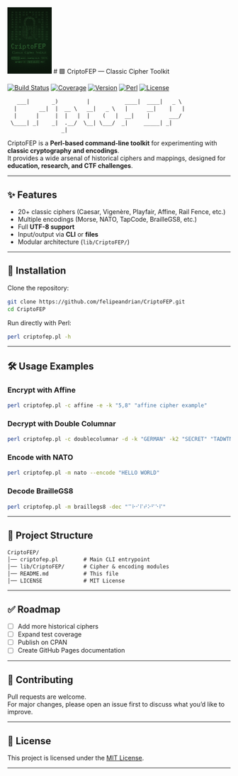 
<img src="CriptoFEP.png" alt="CriptoFEP" width="100">
# 🟩 CriptoFEP — Classic Cipher Toolkit

[![Build Status](https://img.shields.io/badge/build-passing-green?style=flat-square&logo=github)]()
[![Coverage](https://img.shields.io/badge/coverage-100%25-brightgreen?style=flat-square)]()
[![Version](https://img.shields.io/badge/version-1.0.0-blue?style=flat-square)]()
[![Perl](https://img.shields.io/badge/perl-v5.8+-black?style=flat-square&logo=perl)]()
[![License](https://img.shields.io/badge/license-MIT-darkgreen?style=flat-square)]()

```
   ___|       _)         |           ____|  ____|   _ \  
  |       __|  |  __ \   __|   _ \   |      __|    |   | 
  |      |     |  |   |  |    (   |  __|    |      ___/  
 \____| _|    _|  .__/  \__| \___/  _|     _____| _|     
                 _|                                      
```

CriptoFEP is a **Perl-based command-line toolkit** for experimenting with **classic cryptography and encodings**.  
It provides a wide arsenal of historical ciphers and mappings, designed for **education, research, and CTF challenges**.

---

## ✨ Features
- 20+ classic ciphers (Caesar, Vigenère, Playfair, Affine, Rail Fence, etc.)
- Multiple encodings (Morse, NATO, TapCode, BrailleGS8, etc.)
- Full **UTF-8 support**
- Input/output via **CLI** or **files**
- Modular architecture (`lib/CriptoFEP/`)

---

## 🚀 Installation
Clone the repository:
```bash
git clone https://github.com/felipeandrian/CriptoFEP.git
cd CriptoFEP
```

Run directly with Perl:
```bash
perl criptofep.pl -h
```

---

## 🛠️ Usage Examples

### Encrypt with Affine
```bash
perl criptofep.pl -c affine -e -k "5,8" "affine cipher example"
```

### Decrypt with Double Columnar
```bash
perl criptofep.pl -c doublecolumnar -d -k "GERMAN" -k2 "SECRET" "TADWTNKA C TAA"
```

### Encode with NATO
```bash
perl criptofep.pl -m nato --encode "HELLO WORLD"
```

### Decode BrailleGS8
```bash
perl criptofep.pl -m braillegs8 -dec "⠉⠗⠊⠏⠞⠕⠋⠑⠏"
```

---

## 📂 Project Structure
```
CriptoFEP/
│── criptofep.pl        # Main CLI entrypoint
│── lib/CriptoFEP/      # Cipher & encoding modules
│── README.md           # This file
│── LICENSE             # MIT License
```

---

## ✅ Roadmap
- [ ] Add more historical ciphers
- [ ] Expand test coverage
- [ ] Publish on CPAN
- [ ] Create GitHub Pages documentation

---

## 🤝 Contributing
Pull requests are welcome.  
For major changes, please open an issue first to discuss what you’d like to improve.

---

## 📜 License
This project is licensed under the [MIT License](LICENSE).

---
